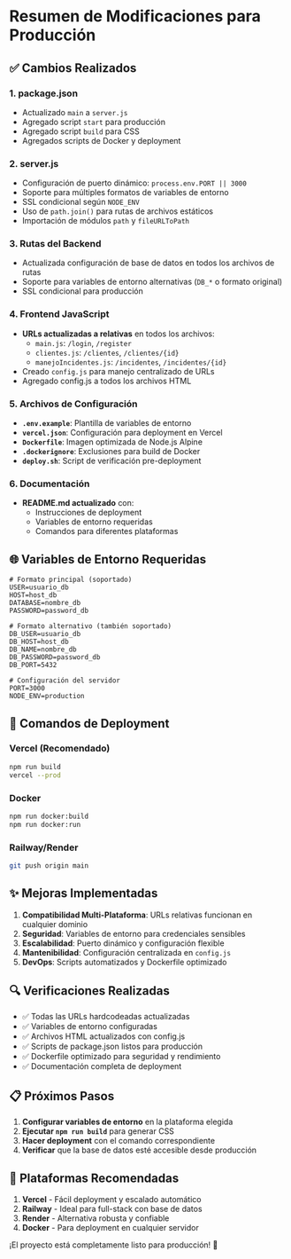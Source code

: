 # Resumen de Modificaciones para Producción

## ✅ Cambios Realizados

### 1. **package.json**

- Actualizado `main` a `server.js`
- Agregado script `start` para producción
- Agregado script `build` para CSS
- Agregados scripts de Docker y deployment

### 2. **server.js**

- Configuración de puerto dinámico: `process.env.PORT || 3000`
- Soporte para múltiples formatos de variables de entorno
- SSL condicional según `NODE_ENV`
- Uso de `path.join()` para rutas de archivos estáticos
- Importación de módulos `path` y `fileURLToPath`

### 3. **Rutas del Backend**

- Actualizada configuración de base de datos en todos los archivos de rutas
- Soporte para variables de entorno alternativas (`DB_*` o formato original)
- SSL condicional para producción

### 4. **Frontend JavaScript**

- **URLs actualizadas a relativas** en todos los archivos:
  - `main.js`: `/login`, `/register`
  - `clientes.js`: `/clientes`, `/clientes/{id}`
  - `manejoIncidentes.js`: `/incidentes`, `/incidentes/{id}`
- Creado `config.js` para manejo centralizado de URLs
- Agregado config.js a todos los archivos HTML

### 5. **Archivos de Configuración**

- **`.env.example`**: Plantilla de variables de entorno
- **`vercel.json`**: Configuración para deployment en Vercel
- **`Dockerfile`**: Imagen optimizada de Node.js Alpine
- **`.dockerignore`**: Exclusiones para build de Docker
- **`deploy.sh`**: Script de verificación pre-deployment

### 6. **Documentación**

- **README.md actualizado** con:
  - Instrucciones de deployment
  - Variables de entorno requeridas
  - Comandos para diferentes plataformas

## 🌐 Variables de Entorno Requeridas

```env
# Formato principal (soportado)
USER=usuario_db
HOST=host_db
DATABASE=nombre_db
PASSWORD=password_db

# Formato alternativo (también soportado)
DB_USER=usuario_db
DB_HOST=host_db
DB_NAME=nombre_db
DB_PASSWORD=password_db
DB_PORT=5432

# Configuración del servidor
PORT=3000
NODE_ENV=production
```

## 🚀 Comandos de Deployment

### Vercel (Recomendado)

```bash
npm run build
vercel --prod
```

### Docker

```bash
npm run docker:build
npm run docker:run
```

### Railway/Render

```bash
git push origin main
```

## ✨ Mejoras Implementadas

1. **Compatibilidad Multi-Plataforma**: URLs relativas funcionan en cualquier dominio
2. **Seguridad**: Variables de entorno para credenciales sensibles
3. **Escalabilidad**: Puerto dinámico y configuración flexible
4. **Mantenibilidad**: Configuración centralizada en `config.js`
5. **DevOps**: Scripts automatizados y Dockerfile optimizado

## 🔍 Verificaciones Realizadas

- ✅ Todas las URLs hardcodeadas actualizadas
- ✅ Variables de entorno configuradas
- ✅ Archivos HTML actualizados con config.js
- ✅ Scripts de package.json listos para producción
- ✅ Dockerfile optimizado para seguridad y rendimiento
- ✅ Documentación completa de deployment

## 📋 Próximos Pasos

1. **Configurar variables de entorno** en la plataforma elegida
2. **Ejecutar `npm run build`** para generar CSS
3. **Hacer deployment** con el comando correspondiente
4. **Verificar** que la base de datos esté accesible desde producción

## 🎯 Plataformas Recomendadas

1. **Vercel** - Fácil deployment y escalado automático
2. **Railway** - Ideal para full-stack con base de datos
3. **Render** - Alternativa robusta y confiable
4. **Docker** - Para deployment en cualquier servidor

¡El proyecto está completamente listo para producción! 🚀
